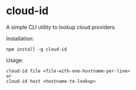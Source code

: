 # cloud-id
A simple CLI utility to lookup cloud providers.  

Installation:
```
npm install -g cloud-id
```
Usage:
```
cloud-id file <file-with-one-hostname-per-line>
or
cloud-id host <hostname-to-lookup>
```
